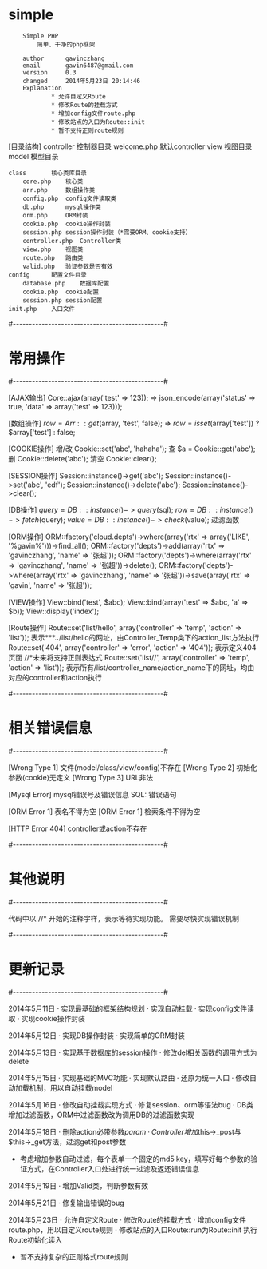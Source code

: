 # simple

		Simple PHP
			简单、干净的php框架

		author		gavinczhang
		email		gavin6487@gmail.com
		version		0.3
		changed		2014年5月23日 20:14:46
		Explanation
				* 允许自定义Route
				* 修改Route的挂载方式
				* 增加config文件route.php	
				* 修改站点的入口为Route::init
				* 暂不支持正则route规则


[目录结构]
	controller	控制器目录
		welcome.php	默认controller
	view		视图目录
	model		模型目录

	class		核心类库目录
		core.php	核心类
		arr.php		数组操作类
		config.php	config文件读取类
		db.php		mysql操作类
		orm.php		ORM封装
		cookie.php	cookie操作封装
		session.php	session操作封装（*需要ORM、cookie支持）
		controller.php	Controller类
		view.php	视图类
		route.php	路由类
		valid.php	验证参数是否有效
	config		配置文件目录
		database.php	数据库配置
		cookie.php	cookie配置
		session.php	session配置
	init.php	入口文件

#-----------------------------------------------#
# 常用操作										#
#-----------------------------------------------#

[AJAX输出]
	Core::ajax(array('test' => 123));   =>   json_encode(array('status' => true, 'data' => array('test' => 123)));

[数组操作]
	$row = Arr::get($array, 'test', false);   =>   $row = isset($array['test']) ? $array['test'] : false;

[COOKIE操作]
	增/改	Cookie::set('abc', 'hahaha');
	查	$a = Cookie::get('abc');
	删	Cookie::delete('abc');
	清空	Cookie::clear();

[SESSION操作]
	Session::instance()->get('abc');
	Session::instance()->set('abc', 'edf');
	Session::instance()->delete('abc');
	Session::instance()->clear();

[DB操作]
	$query = DB::instance()->query($sql);
	$row = DB::instance()->fetch($query);
	$value = DB::instance()->check($value);	过滤函数

[ORM操作]
	ORM::factory('cloud.depts')->where(array('rtx' => array('LIKE', '%gavin%')))->find_all();
	ORM::factory('depts')->add(array('rtx' => 'gavinczhang', 'name' => '张超'));
	ORM::factory('depts')->where(array('rtx' => 'gavinczhang', 'name' => '张超'))->delete();
	ORM::factory('depts')->where(array('rtx' => 'gavinczhang', 'name' => '张超'))->save(array('rtx' => 'gavin', 'name' => '张超'));

[VIEW操作]
	View::bind('test', $abc);
	View::bind(array('test' => $abc, 'a' => $b));
	View::display('index');

[Route操作]
	Route::set('list/hello', array('controller' => 'temp', 'action' => 'list'));	表示***.***.***/list/hello的网址，由Controller_Temp类下的action_list方法执行
	Route::set('404', array('controller' => 'error', 'action' => '404'));	表示定义404页面
	//*未来将支持正则表达式
	Route::set('list/<controller>/<action>', array('controller' => 'temp', 'action' => 'list'));	表示所有/list/controller_name/action_name下的网址，均由对应的controller和action执行

#-----------------------------------------------#
# 相关错误信息									#
#-----------------------------------------------#

[Wrong Type 1] 文件(model/class/view/config)不存在
[Wrong Type 2] 初始化参数(cookie)无定义
[Wrong Type 3] URL非法

[Mysql Error] mysql错误号及错误信息
SQL: 错误语句

[ORM Error 1] 表名不得为空
[ORM Error 1] 检索条件不得为空

[HTTP Error 404] controller或action不存在

#-----------------------------------------------#
# 其他说明										#
#-----------------------------------------------#

代码中以 //* 开始的注释字样，表示等待实现功能。
需要尽快实现错误机制

#-----------------------------------------------#
# 更新记录										#
#-----------------------------------------------#

2014年5月11日
· 实现最基础的框架结构规划
· 实现自动挂载
· 实现config文件读取
· 实现cookie操作封装

2014年5月12日
· 实现DB操作封装
· 实现简单的ORM封装

2014年5月13日
· 实现基于数据库的session操作
· 修改del相关函数的调用方式为delete

2014年5月15日
· 实现基础的MVC功能
· 实现默认路由
· 还原为统一入口
· 修改自动加载机制，用以自动挂载model

2014年5月16日
· 修改自动挂载实现方式
· 修复session、orm等语法bug
· DB类增加过滤函数，ORM中过滤函数改为调用DB的过滤函数实现

2014年5月18日
· 删除action必带参数$param
· Controller增加$this->_post与$this->_get方法，过滤get和post参数
* 考虑增加参数自动过滤，每个表单一个固定的md5 key，填写好每个参数的验证方式，在Controller入口处进行统一过滤及返还错误信息

2014年5月19日
· 增加Valid类，判断参数有效

2014年5月21日
· 修复输出错误的bug

2014年5月23日
· 允许自定义Route
· 修改Route的挂载方式
· 增加config文件route.php，用以自定义route规则
· 修改站点的入口Route::run为Route::init 执行Route初始化读入
* 暂不支持复杂的正则格式route规则